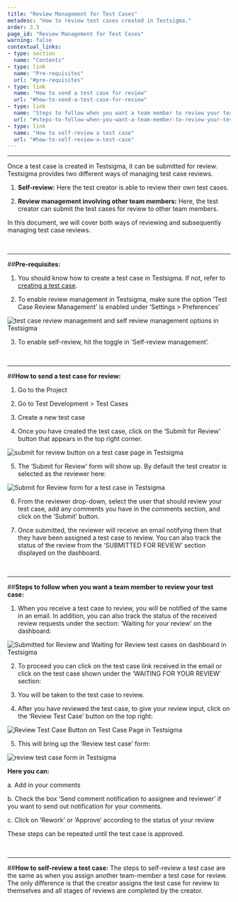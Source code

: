 ```yaml
---
title: "Review Management for Test Cases"
metadesc: "How to review test cases created in Testsigma."
order: 3.3
page_id: "Review Management for Test Cases"
warning: false
contextual_links:
- type: section
  name: "Contents"
- type: link
  name: "Pre-requisites"
  url: "#pre-requisites"
- type: link
  name: "How to send a test case for review"
  url: "#how-to-send-a-test-case-for-review"
- type: link
  name: "Steps to follow when you want a team member to review your test case"
  url: "#steps-to-follow-when-you-want-a-team-member-to-review-your-test-case"
- type: link
  name: "How to self-review a test case"
  url: "#how-to-self-review-a-test-case"    
---
```


---


Once a test case is created in Testsigma, it can be submitted for review. Testsigma provides two different ways of managing test case reviews.

1. **Self-review:** Here the test creator is able to review their own test cases.
   
2. **Review management involving other team members:** Here, the test creator can submit the test cases for review to other team members.

In this document, we will cover both ways of reviewing and subsequently managing test case reviews.

&emsp;

---
##**Pre-requisites:**
1. You should know how to create a test case in Testsigma. If not, refer to [creating a test case](https://testsigma.com/docs/test-cases/manage/add-edit-delete/).
   
2. To enable review management in Testsigma, make sure the option ‘Test Case Review Management’  is enabled under ‘Settings > Preferences’

![ test case review management and self review management options in Testsigma](https://docs.testsigma.com/images/test-cases-review-management/test-case-review-management-self-review-management-options-testsigma.png)

3.  To enable self-review, hit the toggle in ‘Self-review management’.

&emsp;

---
##**How to send a test case for review:**
1. Go to the Project
   
2. Go to Test Development > Test Cases
   
3. Create a new test case
   
4. Once you have created the test case, click on the ‘Submit for Review’ button that appears in the top right corner.

![submit for review button on a test case page in Testsigma](https://docs.testsigma.com/images/test-cases-review-management/submit-for-review-button-test-case-page-testsigma.png)

5. The ‘Submit for Review’ form will show up. By default the test creator is selected as the reviewer here:

![Submit for Review form for a test case in Testsigma](https://docs.testsigma.com/images/test-cases-review-management/submit-for-review-form-test-case-Testsigma.png)

6. From the reviewer drop-down, select the user that should review your test case, add any comments you have in the comments section, and click on the ‘Submit’ button.

7. Once submitted, the reviewer will receive an email notifying them that they have been assigned a test case to review. You can also track the status of the review from the ‘SUBMITTED FOR REVIEW’ section displayed on the dashboard. 

&emsp;

---
##**Steps to follow when you want a team member to review your test case:**
1. When you receive a test case to review, you will be notified of the same in an email. In addition, you can also track the status of the received review requests under the section: ‘Waiting for your review’ on the dashboard:

![Submitted for Review and Waiting for Review test cases on dashboard in Testsigma](https://docs.testsigma.com/images/test-cases-review-management/submitted-for-review-waiting-for-review-test-cases-dashboard-testsigma.png)

2. To proceed you can click on the test case link received in the email or click on the test case shown under the ‘WAITING FOR YOUR REVIEW’ section:

3. You will be taken to the test case to review.
   
4. After you have reviewed the test case, to give your review input, click on the ‘Review Test Case’ button on the top right: 

![Review Test Case Button on Test Case Page in Testsigma](https://docs.testsigma.com/images/test-cases-review-management/review-test-case-button-test-case-page-testsigma.png)

5. This will bring up the ‘Review test case’ form:

![review test case form in Testsigma](https://docs.testsigma.com/images/test-cases-review-management/review-test-case-form-Testsigma.png)


**Here you can:**

a. Add in your comments

b. Check the box ‘Send comment notification to assignee and reviewer’ if you want to send out notification for your comments.

c. Click on ‘Rework’ or ‘Approve’ according to the status of your review

These steps can be repeated until the test case is approved.

&emsp;

---
##**How to self-review a test case:**
The steps to self-review a test case are the same as when you assign another team-member a test case for review. The only difference is that the creator assigns the test case for review to themselves and all stages of reviews are completed by the creator.

